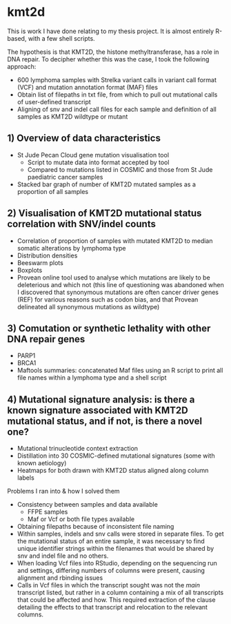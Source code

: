 # kmt2d

This is work I have done relating to my thesis project. It is almost entirely R-based, with a few shell scripts.

The hypothesis is that KMT2D, the histone methyltransferase, has a role in DNA repair. To decipher whether this was the case, I took the following approach:

- 600 lymphoma samples with Strelka variant calls in variant call format (VCF) and mutation annotation format (MAF) files
- Obtain list of filepaths in txt file, from which to pull out mutational calls of user-defined transcript
- Aligning of snv and indel call files for each sample and definition of all samples as KMT2D wildtype or mutant


## 1) Overview of data characteristics 
- St Jude Pecan Cloud gene mutation visualisation tool 
  - Script to mutate data into format accepted by tool
  - Compared to mutations listed in COSMIC and those from St Jude paediatric cancer samples
- Stacked bar graph of number of KMT2D mutated samples as a proportion of all samples
  
  
## 2) Visualisation of KMT2D mutational status correlation with SNV/indel counts
- Correlation of proportion of samples with mutated KMT2D to median somatic alterations by lymphoma type
- Distribution densities
- Beeswarm plots
- Boxplots
- Provean online tool used to analyse which mutations are likely to be deleterious and which not (this line of questioning was abandoned when I discovered that synonymous mutations are often cancer driver genes (REF) for various reasons such as codon bias, and that Provean delineated all synonymous mutations as wildtype)



## 3) Comutation or synthetic lethality with other DNA repair genes
- PARP1
- BRCA1
- Maftools summaries: concatenated Maf files using an R script to print all file names within a lymphoma type and a shell script


## 4) Mutational signature analysis: is there a known signature associated with KMT2D mutational status, and if not, is there a novel one?
- Mutational trinucleotide context extraction
- Distillation into 30 COSMIC-defined mutational signatures (some with known aetiology)
- Heatmaps for both drawn with KMT2D status aligned along column labels



Problems I ran into & how I solved them
- Consistency between samples and data available
  - FFPE samples
  - Maf or Vcf or both file types available
- Obtaining filepaths because of inconsistent file naming 
- Within samples, indels and snv calls were stored in separate files. To get the mutational status of an entire sample, it was necessary to find unique identifier strings within the filenames that would be shared by snv and indel file and no others. 
- When loading Vcf files into RStudio, depending on the sequencing run and settings, differing numbers of columns were present, causing alignment and rbinding issues
- Calls in Vcf files in which the transcript sought was not the *main* transcript listed, but rather in a column containing a mix of all transcripts that could be affected and how. This required extraction of the clause detailing the effects to that transcript and relocation to the relevant columns.
